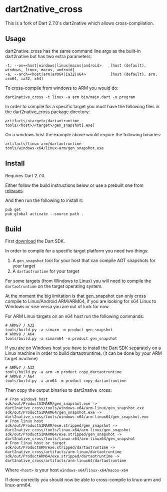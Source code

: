 # dart2native_cross

This is a fork of Dart 2.7.0's dart2native which allows cross-compilation.

## Usage

dart2native_cross has the same command line args as the built-in dart2native but has two extra parameters:

```
-t, --os=<host|windows|linux|macos|android>    [host (default), windows, linux, macos, android]
-a, --arch=<host|arm|arm64|ia32|x64>           [host (default), arm, arm64, ia32, x64]
```

To cross-compile from windows to ARM you would do:
```
dart2native_cross -t linux -a arm bin/main.dart -o program
```

In order to compile for a specific target you must have the following files in the dart2native_cross package directory:
```
artifacts/<target>/dartaotruntime
tools/<host>/<target>/gen_snapshot[.exe]
```
On a windows host the example above would require the following binaries:
```
artifacts/linux-arm/dartaotruntime
tools/windows-x64/linux-arm/gen_snapshot.exe
```

## Install

Requires Dart 2.7.0.

Either follow the build instructions below or use a prebuilt one from [releases](https://github.com/PixelToast/dart2native_cross/releases).

And then run the following to install it:

```
pub get
pub global activate --source path .
```

## Build

First [download](https://github.com/dart-lang/sdk/wiki/Building) the Dart SDK.

In order to compile for a specific target platform you need two things:
1. A `gen_snapshot` tool for your host  that can compile AOT snapshots for your target
2. A `dartaotruntime` for your target

For some targets (from Windows to Linux) you will need to compile the `dartaotruntime` on the target operating system.

At the moment the big limitation is that gen_snapshot can only cross compile to Linux/Android ARM/ARM64,
if you are looking for x64 Linux to Windows or vise versa you are out of luck for now.

For ARM Linux targets on an x64 host run the following commands: 
```
# ARMv7 / A32
tools/build.py -a simarm -m product gen_snapshot
# ARMv8 / A64
tools/build.py -a simarm64 -m product gen_snapshot
```
If you are on Windows host you have to install the Dart SDK separately on a Linux machine in order to build dartaotruntime. (it can be done by your ARM target machine)
```
# ARMv7 / A32
tools/build.py -a arm -m product copy_dartaotruntime
# ARMv8 / A64
tools/build.py -a arm64 -m product copy_dartaotruntime
```

Then copy the output binaries to dart2native_cross:
```
# From windows host
sdk/out/ProductSIMARM/gen_snapshot.exe -> dart2native_cross/tools/windows-x64/arm-linux/gen_snapshot.exe
sdk/out/ProductSIMARM64/gen_snapshot.exe -> dart2native_cross/tools/windows-x64/arm-linux64/gen_snapshot.exe
# From linux host
sdk/out/ProductSIMARM/exe.stripped/gen_snapshot -> dart2native_cross/tools/linux-x64/arm-linux/gen_snapshot
sdk/out/ProductSIMARM64/exe.stripped/gen_snapshot -> dart2native_cross/tools/linux-x64/arm-linux64/gen_snapshot
# From linux host or target
sdk/out/ProductARM/exe.stripped/dartaotruntime -> dart2native_cross/artifacts/arm-linux/dartaotruntime
sdk/out/ProductARM64/exe.stripped/dartaotruntime -> dart2native_cross/artifacts/arm-linux64/dartaotruntime
```
Where `<host>` is your host `windows-x64`/`linux-x64`/`macos-x64`

If done correctly you should now be able to cross-compile to linux-arm and linux-arm64.